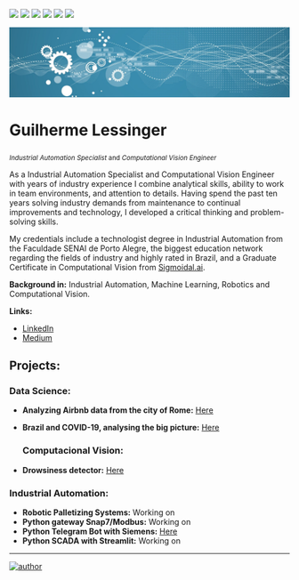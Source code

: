 [![](https://img.shields.io/badge/python-3.7+-blue.svg)](https://www.python.org/downloads/release/python-365/) ![](https://img.shields.io/badge/TiaPortal-14/15/17/20-blue) ![](https://img.shields.io/badge/OpenCV-4.0+-blue) ![](https://img.shields.io/badge/PLC-Siemens/Omron/Delta-blue) ![](https://img.shields.io/badge/IndustrialRobots-KUKA/FANUC/NACHI/ABB-blue) ![](https://img.shields.io/badge/Python-Snap7/Modbus-blue)
<p align="center">
  <img src="1681754598548.jpeg" >
</p>

# Guilherme Lessinger
<sub>*Industrial Automation Specialist* and *Computational Vision Engineer*</sub>

As a Industrial Automation Specialist and Computational Vision Engineer with years of industry experience I combine analytical skills, ability to work in team environments, and attention to details. Having spend the past ten years solving industry demands from maintenance to continual improvements and technology, I developed a critical thinking and problem-solving skills.

My credentials include a technologist degree in Industrial Automation from the Faculdade SENAI de Porto Alegre, the biggest education network regarding the fields of industry and highly rated in Brazil, and a Graduate Certificate in Computational Vision from [Sigmoidal.ai](https://sigmoidal.ai).

**Background in:** Industrial Automation, Machine Learning, Robotics and Computational Vision.

**Links:**

* [LinkedIn](https://www.linkedin.com/in/guilherme-lessinger/)
* [Medium](https://www.medium.com)

## Projects:

### Data Science: 
* **Analyzing Airbnb data from the city of Rome:** [Here](https://bit.ly/4ha4YVK) 
* **Brazil and COVID-19, analysing the big picture:** [Here](https://bit.ly/3DZ8bJN)

  ### Computacional Vision: 
* **Drowsiness detector:** [Here](http://bit.ly/3KaNTjp)

### Industrial Automation:
* **Robotic Palletizing Systems:** Working on
* **Python gateway Snap7/Modbus:** Working on
* **Python Telegram Bot with Siemens:** [Here](http://bit.ly/3UwMPIr)
* **Python SCADA with Streamlit:** Working on


---



[![author](https://img.shields.io/badge/author-lessinger-green)](https://www.linkedin.com/in/guilherme-lessinger/) 
